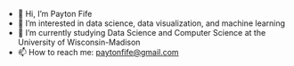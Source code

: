 - 👋 Hi, I’m Payton Fife
- 👀 I’m interested in data science, data visualization, and machine learning
- 🌱 I’m currently studying Data Science and Computer Science at the University of Wisconsin-Madison
- 📫 How to reach me: paytonfife@gmail.com

<!---
paytonfife/paytonfife is a ✨ special ✨ repository because its `README.md` (this file) appears on your GitHub profile.
You can click the Preview link to take a look at your changes.
--->

